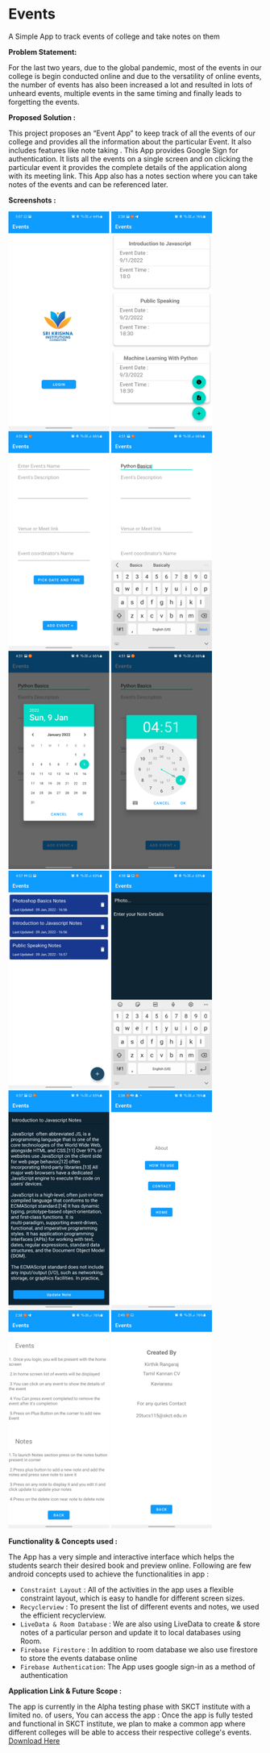 # Events
A Simple App to track events of college and take notes on them

<b> Problem Statement: </b>

For the last two years, due to the global pandemic, most of the events in our college is begin conducted online and due to the 
versatility of online events, the number of events has also been increased a lot and resulted in lots of unheard events, 
multiple events in the same timing and finally leads to forgetting the events. 

<b> Proposed Solution : </b>

This project proposes an “Event App” to keep track of all the events of our college and provides all the information about the particular Event.
It also includes features like note taking . This App provides Google Sign for authentication. It lists all the events on a single screen and 
on clicking the particular event it provides the complete details of the application along with its meeting link.
This App also has a notes section where you can take notes of the events and can be referenced later.


<b> Screenshots : </b>

<img width="200" height="433" src="./assets/images/screenshots/Event SS-1.jpg">           <img width="200" height="433" src="./assets/images/screenshots/Event SS-2.jpg">           <img width="200" height="433" src="./assets/images/screenshots/Event SS-3.jpg">
<img width="200" height="433" src="./assets/images/screenshots/Event SS-4.jpg">           <img width="200" height="433" src="./assets/images/screenshots/Event SS-5.jpg">           <img width="200" height="433" src="./assets/images/screenshots/Event SS-6.jpg">
<img width="200" height="433" src="./assets/images/screenshots/Event SS-7.jpg">           <img width="200" height="433" src="./assets/images/screenshots/Event SS-8.jpg">           <img width="200" height="433" src="./assets/images/screenshots/Event SS-9.jpg">
<img width="200" height="433" src="./assets/images/screenshots/Event SS-10.jpg">           <img width="200" height="433" src="./assets/images/screenshots/Event SS-11.jpg">           <img width="200" height="433" src="./assets/images/screenshots/Event SS-12.jpg">

<b> Functionality & Concepts used : </b>

The App has a very simple and interactive interface which helps the students search their desired book and preview online. Following are few android concepts used to achieve the functionalities in app :

- `Constraint Layout` : All of the activities in the app uses a flexible constraint layout, which is easy to handle for different screen sizes.
- `Recyclerview` :  To present the list of different events and notes, we used the efficient recyclerview. 
- `LiveData & Room Database` : We are also using LiveData to create & store notes of a particular person and update it to local databases using Room.
- `Firebase Firestore` : In addition to room database we also use firestore to store the events database online
- `Firebase Authentication`: The App uses google sign-in as a method of authentication

<b> Application Link & Future Scope : </b>

The app is currently in the Alpha testing phase with SKCT institute with a limited no. of users,
You can access the app : 
Once the app is fully tested and functional in SKCT institute, we plan to make a common app where different colleges will be able to access their respective college's events.
[Download Here](release.apk)
